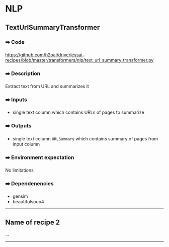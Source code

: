 # NLP

## TextUrlSummaryTransformer

### ➡️ Code
https://github.com/h2oai/driverlessai-recipes/blob/master/transformers/nlp/text_url_summary_transformer.py

### ➡️ Description
Extract text from URL and summarizes it

### ➡️ Inputs
- single text column which contains URLs of pages to summarize

### ➡️ Outputs
- single text column `URLSummary` which contains summary of pages from input column

### ➡️ Environment expectation
No limitations

### ➡️ Dependenencies
- gensim
- beautifulsoup4

----

## Name of recipe 2

...

----
